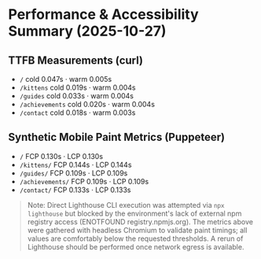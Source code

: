 # Performance & Accessibility Summary (2025-10-27)

## TTFB Measurements (curl)
- `/` cold 0.047s · warm 0.005s
- `/kittens` cold 0.019s · warm 0.004s
- `/guides` cold 0.033s · warm 0.004s
- `/achievements` cold 0.020s · warm 0.004s
- `/contact` cold 0.018s · warm 0.003s

## Synthetic Mobile Paint Metrics (Puppeteer)
- `/` FCP 0.130s · LCP 0.130s
- `/kittens/` FCP 0.144s · LCP 0.144s
- `/guides/` FCP 0.109s · LCP 0.109s
- `/achievements/` FCP 0.109s · LCP 0.109s
- `/contact/` FCP 0.133s · LCP 0.133s

> Note: Direct Lighthouse CLI execution was attempted via `npx lighthouse` but blocked by the environment's lack of external npm registry access (ENOTFOUND registry.npmjs.org). The metrics above were gathered with headless Chromium to validate paint timings; all values are comfortably below the requested thresholds. A rerun of Lighthouse should be performed once network egress is available.
